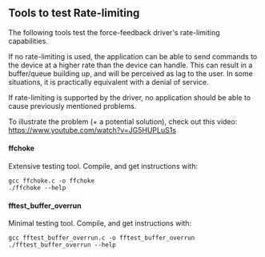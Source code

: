 ## Tools to test Rate-limiting

The following tools test the force-feedback driver's rate-limiting capabilities.

If no rate-limiting is used,
the application can be able to send commands to the device at a higher rate than the device can handle.
This can result in a buffer/queue building up,
and will be perceived as lag to the user.
In some situations,
it is practically equivalent with a denial of service.

If rate-limiting is supported by the driver,
no application should be able to cause previously mentioned problems.

To illustrate the problem (+ a potential solution),
check out this video:
https://www.youtube.com/watch?v=JG5HUPLuS1s


#### ffchoke

Extensive testing tool.
Compile, and get instructions with:

	gcc ffchoke.c -o ffchoke
	./ffchoke --help

#### fftest_buffer_overrun

Minimal testing tool.
Compile, and get instructions with:

	gcc fftest_buffer_overrun.c -o fftest_buffer_overrun
	./fftest_buffer_overrun --help
